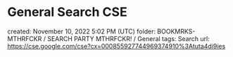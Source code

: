 # General Search CSE

created: November 10, 2022 5:02 PM (UTC)
folder: BOOKMRKS-MTHRFCKR / SEARCH PARTY MTHRFCKR! / General
tags: Search
url: https://cse.google.com/cse?cx=000855927744969374910%3Atuta4di9ies